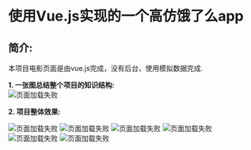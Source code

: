 # 使用Vue.js实现的一个高仿饿了么app

简介:
---------------
本项目电影页面是由vue.js完成，没有后台，使用模拟数据完成.

**1. 一张图总结整个项目的知识结构:**  
![页面加载失败](https://github.com/z-z-w/VueEle/blob/master/resource/png/1.png)


**2. 项目整体效果:**


![页面加载失败](https://github.com/z-z-w/VueEle/blob/master/resource/png/2.png)
![页面加载失败](https://github.com/z-z-w/VueEle/blob/master/resource/png/3.png)
![页面加载失败](https://github.com/z-z-w/VueEle/blob/master/resource/png/4.png)
![页面加载失败](https://github.com/z-z-w/VueEle/blob/master/resource/png/5.png)
![页面加载失败](https://github.com/z-z-w/VueEle/blob/master/resource/png/6.png)
![页面加载失败](https://github.com/z-z-w/VueEle/blob/master/resource/png/7.png)
    
